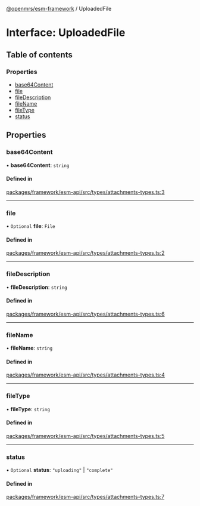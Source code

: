 [@openmrs/esm-framework](../API.md) / UploadedFile

# Interface: UploadedFile

## Table of contents

### Properties

- [base64Content](UploadedFile.md#base64content)
- [file](UploadedFile.md#file)
- [fileDescription](UploadedFile.md#filedescription)
- [fileName](UploadedFile.md#filename)
- [fileType](UploadedFile.md#filetype)
- [status](UploadedFile.md#status)

## Properties

### base64Content

• **base64Content**: `string`

#### Defined in

[packages/framework/esm-api/src/types/attachments-types.ts:3](https://github.com/its-kios09/openmrs-esm-core/blob/main/packages/framework/esm-api/src/types/attachments-types.ts#L3)

___

### file

• `Optional` **file**: `File`

#### Defined in

[packages/framework/esm-api/src/types/attachments-types.ts:2](https://github.com/its-kios09/openmrs-esm-core/blob/main/packages/framework/esm-api/src/types/attachments-types.ts#L2)

___

### fileDescription

• **fileDescription**: `string`

#### Defined in

[packages/framework/esm-api/src/types/attachments-types.ts:6](https://github.com/its-kios09/openmrs-esm-core/blob/main/packages/framework/esm-api/src/types/attachments-types.ts#L6)

___

### fileName

• **fileName**: `string`

#### Defined in

[packages/framework/esm-api/src/types/attachments-types.ts:4](https://github.com/its-kios09/openmrs-esm-core/blob/main/packages/framework/esm-api/src/types/attachments-types.ts#L4)

___

### fileType

• **fileType**: `string`

#### Defined in

[packages/framework/esm-api/src/types/attachments-types.ts:5](https://github.com/its-kios09/openmrs-esm-core/blob/main/packages/framework/esm-api/src/types/attachments-types.ts#L5)

___

### status

• `Optional` **status**: ``"uploading"`` \| ``"complete"``

#### Defined in

[packages/framework/esm-api/src/types/attachments-types.ts:7](https://github.com/its-kios09/openmrs-esm-core/blob/main/packages/framework/esm-api/src/types/attachments-types.ts#L7)
